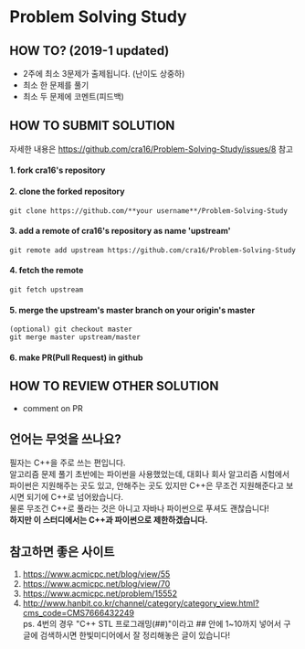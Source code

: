 # Problem Solving Study

## HOW TO? (2019-1 updated)
- 2주에 최소 3문제가 출제됩니다. (난이도 상중하)
- 최소 한 문제를 풀기
- 최소 두 문제에 코멘트(피드백)

## HOW TO SUBMIT SOLUTION
자세한 내용은 https://github.com/cra16/Problem-Solving-Study/issues/8  참고

#### 1. fork cra16's repository
#### 2. clone the forked repository
```
git clone https://github.com/**your username**/Problem-Solving-Study
```
#### 3. add a remote of cra16's repository as name 'upstream'
```
git remote add upstream https://github.com/cra16/Problem-Solving-Study
```
#### 4. fetch the remote 
```
git fetch upstream
```
#### 5. merge the upstream's master branch on your origin's master
```
(optional) git checkout master
git merge master upstream/master
```
#### 6. make PR(Pull Request) in github

## HOW TO REVIEW OTHER SOLUTION
- comment on PR


## 언어는 무엇을 쓰나요?
필자는 C++을 주로 쓰는 편입니다.  
알고리즘 문제 풀기 초반에는 파이썬을 사용했었는데, 대회나 회사 알고리즘 시험에서 파이썬은 지원해주는 곳도 있고, 안해주는 곳도 있지만 C++은 무조건 지원해준다고 보시면 되기에 C++로 넘어왔습니다.  
물론 무조건 C++로 풀라는 것은 아니고 자바나 파이썬으로 푸셔도 괜찮습니다!  
**하지만 이 스터디에서는 C++과 파이썬으로 제한하겠습니다.**

## 참고하면 좋은 사이트
1. https://www.acmicpc.net/blog/view/55
2. https://www.acmicpc.net/blog/view/70
3. https://www.acmicpc.net/problem/15552
4. http://www.hanbit.co.kr/channel/category/category_view.html?cms_code=CMS7666432249  
ps. 4번의 경우 "C++ STL 프로그래밍(##)"이라고 ## 안에 1~10까지 넣어서 구글에 검색하시면 한빛미디어에서 잘 정리해놓은 글이 있습니다!
